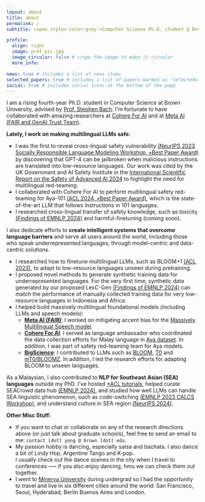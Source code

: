 ```yaml
---
layout: about
title: about
permalink: /
subtitle: <span style='color:grey'>Computer Science Ph.D. student @ Brown University<br>Research Scientist Intern @ <a href='https://ai.meta.com/' style='color:#222222'>Meta AI (FAIR)</a>, Collaborator @ <a href='https://cohere.com/research' style='color:#222222'>Cohere For AI</a></span>

profile:
  align: right
  image: prof_pic.jpg
  image_circular: false # crops the image to make it circular
  more_info: 

news: true # includes a list of news items
selected_papers: true # includes a list of papers marked as "selected={true}"
social: true # includes social icons at the bottom of the page
---
```


I am a rising fourth-year Ph.D. student in Computer Science at Brown University, advised by [Prof. Stephen Bach](https://scholar.google.com/citations?user=hs6pGXoAAAAJ&hl=en). I'm fortunate to have collaborated with amazing researchers at [Cohere For AI](https://cohere.com/research) and at [Meta AI (FAIR and GenAI Trust Team)](https://ai.meta.com/).

**Lately, I work on making multilingual LLMs safe.** 
- I was the first to reveal cross-lingual safety vulnerability [(NeurIPS 2023 Socially Responsible Language Modeling Workshop, &#11089;Best Paper Award)](https://arxiv.org/abs/2310.02446) by discovering that GPT-4 can be jailbroken when malicious instructions are translated into low-resource languages. Our work was cited by the UK Government and AI Safety Institute in the [International Scientific Report on the Safety of Advanced AI 2024](https://www.gov.uk/government/publications/international-scientific-report-on-the-safety-of-advanced-ai) to highlight the need for multilingual red-teaming.
- I collaborated with Cohere For AI to perform multilingual safety red-teaming for Aya-101 [(ACL 2024, &#11089;Best Paper Award)](https://arxiv.org/abs/2402.07827), which is the state-of-the-art LLM that follows instructions in 101 languages.
- I researched cross-lingual transfer of safety knowledge, such as toxicity [(Findings of EMNLP 2024)](https://arxiv.org/abs/2406.16235) and harmful-finetuning (coming soon).

I also dedicate efforts to **create intelligent systems that overcome language barriers** and serve all users around the world, including those who speak underrepresented languages, through model-centric and data-centric solutions.
- I researched how to finetune multilingual LLMs, such as BLOOM+1 [(ACL 2023)](https://arxiv.org/abs/2212.09535), to adapt to low-resource languages unseen during pretraining.
- I proposed novel methods to generate synthetic training data for underrepresented languages. For the very first time, synthetic data generated by our proposed LexC-Gen [(Findings of EMNLP 2024)](https://arxiv.org/abs/2402.14086) can match the performance of manually collected training data for very low-resource languages in Indonesia and Africa.
- I helped build massively multilingual foundational models (including LLMs and speech models):
  - **[Meta AI (FAIR)](https://ai.meta.com/research/)**: I worked on mitigating accent bias for the [Massively Multilingual Speech model](https://about.fb.com/news/2023/05/ai-massively-multilingual-speech-technology/).
  - **[Cohere For AI](https://cohere.com/research/aya)**: I served as language ambassador who coordinated the data collection efforts for Malay language in [Aya dataset](https://arxiv.org/abs/2402.06619). In addition, I was part of safety red-teaming team for Aya models.
  - **[BigScience](https://bigscience.huggingface.co/)**: I contributed to LLMs such as [BLOOM](https://arxiv.org/abs/2211.05100), [T0](https://arxiv.org/abs/2110.08207) and [mT0/BLOOMZ](https://arxiv.org/abs/2211.01786). In addition, I led the research efforts for adapting BLOOM to unseen languages.
  
As a Malaysian, I also contributed to **NLP for Southeast Asian (SEA) languages** outside my PhD. I've hosted [*ACL tutorials](https://aclanthology.org/2023.ijcnlp-tutorials.2/), helped curate SEACrowd data hub [(EMNLP 2024)](https://arxiv.org/abs/2406.10118), and studied how well LLMs can handle SEA linguistic phenomenon, such as code-switching [(EMNLP 2023 CALCS Workshop)](https://arxiv.org/abs/2303.13592), and understand culture in SEA region [(NeurIPS 2024)](https://arxiv.org/abs/2406.05967).

**Other Misc Stuff:**
- If you want to chat or collaborate on any of the research directions above (or just talk about graduate schools), feel free to send an email to me: `contact [dot] yong @ brown [dot] edu`.
- My passion hobby is dancing, especially salsa and bachata. I also dance a bit of Lindy Hop, Argentine Tango and K-pop. <br>I usually check out the dance scenes in the city when I travel to conferences ––– if you also enjoy dancing, hmu we can check them out together.
- I went to [Minerva University](https://www.minerva.edu/) during undergrad so I had the opportunity to travel and live in six different cities around the world: San Francisco, Seoul, Hyderabad, Berlin Buenos Aires and London. 